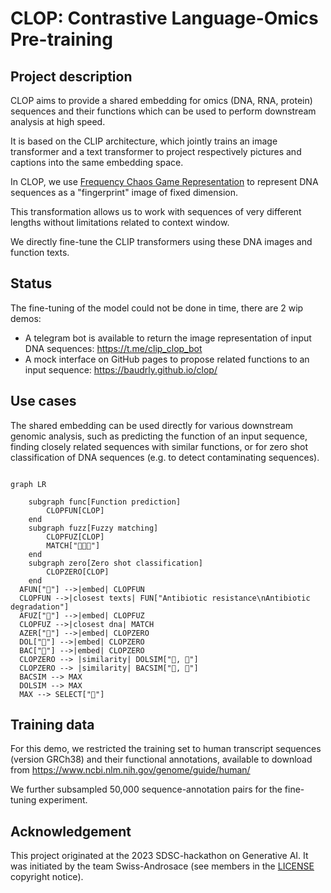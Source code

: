 # CLOP: Contrastive Language-Omics Pre-training

## Project description

CLOP aims to provide a shared embedding for omics (DNA, RNA, protein) sequences and their functions which can be used to perform downstream analysis at high speed.

It is based on the CLIP architecture, which jointly trains an image transformer and a text transformer to project respectively pictures and captions into the same embedding space.

In CLOP, we use [Frequency Chaos Game Representation](https://www.sciencedirect.com/science/article/pii/S2001037021004736) to represent DNA sequences as a "fingerprint" image of fixed dimension.

This transformation allows us to work with sequences of very different lengths without limitations related to context window.

We directly fine-tune the CLIP transformers using these DNA images and function texts.

## Status

The fine-tuning of the model could not be done in time, there are 2 wip demos:
* A telegram bot is available to return the image representation of input DNA sequences: https://t.me/clip_clop_bot
* A mock interface on GitHub pages to propose related functions to an input sequence: https://baudrly.github.io/clop/


## Use cases

The shared embedding can be used directly for various downstream genomic analysis, such as predicting the function of an input sequence, finding closely related sequences with similar functions, or for zero shot classification of DNA sequences (e.g. to detect contaminating sequences).

```mermaid

graph LR

    subgraph func[Function prediction]
        CLOPFUN[CLOP]
    end
    subgraph fuzz[Fuzzy matching]
        CLOPFUZ[CLOP]
        MATCH["🧬🧬🧬"]
    end
    subgraph zero[Zero shot classification]
        CLOPZERO[CLOP]
    end
  AFUN["🧬"] -->|embed| CLOPFUN
  CLOPFUN -->|closest texts| FUN["Antibiotic resistance\nAntibiotic degradation"]
  AFUZ["🧬"] -->|embed| CLOPFUZ
  CLOPFUZ -->|closest dna| MATCH
  AZER["🧬"] -->|embed| CLOPZERO
  DOL["🐬"] -->|embed| CLOPZERO
  BAC["🦠"] -->|embed| CLOPZERO
  CLOPZERO --> |similarity| DOLSIM["🐬, 🧬"]
  CLOPZERO --> |similarity| BACSIM["🦠, 🧬"]
  BACSIM --> MAX
  DOLSIM --> MAX
  MAX --> SELECT["🦠"]

```

## Training data

For this demo, we restricted the training set to human transcript sequences (version GRCh38) and their functional annotations, available to download from https://www.ncbi.nlm.nih.gov/genome/guide/human/

We further subsampled 50,000 sequence-annotation pairs for the fine-tuning experiment.

## Acknowledgement

This project originated at the 2023 SDSC-hackathon on Generative AI. It was initiated by the team Swiss-Androsace (see members in the [LICENSE](./LICENSE) copyright notice).
